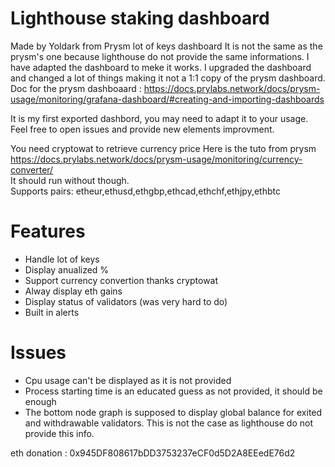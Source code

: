 # Lighthouse staking dashboard

Made by Yoldark from Prysm lot of keys dashboard
It is not the same as the prysm's one because lighthouse do not provide the same informations. I have adapted the dashboard to meke it works. I upgraded the dashboard and changed a lot of things making it not a 1:1 copy of the prysm dashboard.
Doc for the prysm dashboaard : https://docs.prylabs.network/docs/prysm-usage/monitoring/grafana-dashboard/#creating-and-importing-dashboards

It is my first exported dashbord, you may need to adapt it to your usage. Feel free to open issues and provide new elements improvment.

You need cryptowat to retrieve currency price Here is the tuto from prysm https://docs.prylabs.network/docs/prysm-usage/monitoring/currency-converter/  
It should run without though.  
Supports pairs: etheur,ethusd,ethgbp,ethcad,ethchf,ethjpy,ethbtc

# Features
* Handle lot of keys
* Display anualized %
* Support currency convertion thanks cryptowat
* Alway display eth gains
* Display status of validators (was very hard to do)
* Built in alerts

# Issues
* Cpu usage can't be displayed as it is not provided
* Process starting time is an educated guess as not provided, it should be enough
* The bottom node graph is supposed to display global balance for exited and withdrawable validators. This is not the case as lighthouse do not provide this info.

eth donation : 0x945DF808617bDD3753237eCF0d5D2A8EEedE76d2  
